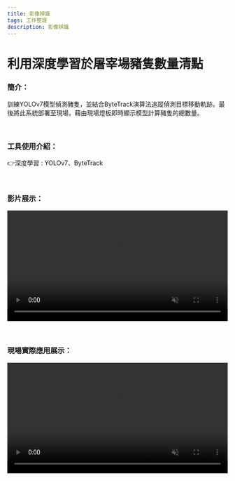 ```yaml
---
title: 影像辨識
tags: 工作整理
description: 影像辨識
---
```


# 利用深度學習於屠宰場豬隻數量清點



### 簡介：
訓練YOLOv7模型偵測豬隻，並結合ByteTrack演算法追蹤偵測目標移動軌跡。最後將此系統部署至現場，藉由現場燈板即時顯示模型計算豬隻的總數量。

<br>

### 工具使用介紹：

:point_right:深度學習 : YOLOv7、ByteTrack

<br>

### 影片展示：

<video src="./videos/屠宰場豬隻數量模型預測.mp4" controls muted=true autoplay=true width=100%></video>

<br>

### 現場實際應用展示：

<video src="./videos/屠宰場點豬與體表溫度監測情境影片.mp4" controls muted=true autoplay=true width=100%></video>
